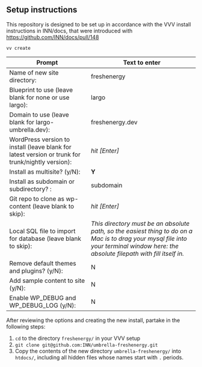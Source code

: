 ## Setup instructions

This repository is designed to be set up in accordance with the VVV install instructions in INN/docs, that were introduced with https://github.com/INN/docs/pull/148


```
vv create
```

Prompt | Text to enter 
------------ | -------------
Name of new site directory: | freshenergy
Blueprint to use (leave blank for none or use largo): | largo
Domain to use (leave blank for largo-umbrella.dev): | freshenergy.dev
WordPress version to install (leave blank for latest version or trunk for trunk/nightly version): | *hit [Enter]*
Install as multisite? (y/N): | **Y**
Install as subdomain or subdirectory? : | subdomain
Git repo to clone as wp-content (leave blank to skip): | *hit [Enter]*
Local SQL file to import for database (leave blank to skip): | *This directory must be an absolute path, so the easiest thing to do on a Mac is to drag your mysql file into your terminal window here: the absolute filepath with fill itself in.*
Remove default themes and plugins? (y/N): | N
Add sample content to site (y/N): | N
Enable WP_DEBUG and WP_DEBUG_LOG (y/N): | N

After reviewing the options and creating the new install, partake in the following steps:

1. `cd` to the directory `freshenergy/` in your VVV setup
2. `git clone git@github.com:INN/umbrella-freshenergy.git`
3. Copy the contents of the new directory `umbrella-freshenergy/` into `htdocs/`, including all hidden files whose names start with `.` periods.

